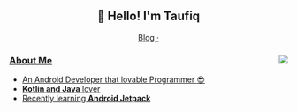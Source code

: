 <h2 align="center">👋 Hello! I'm Taufiq</h2>

<p align="center">
  <a href="http://squaredeep.blogspot.com/">
    Blog ·
</p>
<img align="right" src="https://github-readme-stats.vercel.app/api?username=MtaufiqH&show_icons=true&hide_border=true"/>

### About Me

- An Android Developer that lovable Programmer :sunglasses:
- **Kotlin and Java** lover
- Recently learning **Android Jetpack**
<!--END_SECTION:waka-->

<!--
ref:
https://github.com/xiaoluoboding/xiaoluoboding
https://github.com/hritik5102/hritik5102

-->
